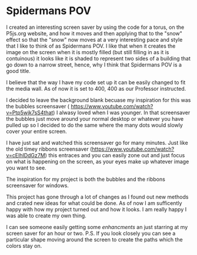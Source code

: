 # Spidermans POV

I created an interesting screen saver by using the code for a torus, on the P5js.org website, and how it moves and then applying that to the "snow" effect so that the "snow" now moves at a very interesting pace and style that I like to think of as Spidermans POV.  I like that when it creates the image on the screen when it is mostly filled (but still filling in as it is contuinous) it looks like it is shaded to represent two sides of a building that go down to a narrow street, hence, why I think that Spidermans POV is a good title.

I believe that the way I have my code set up it can be easily changed to fit the media wall.  As of now it is set to 400, 400 as our Professor instructed.  

I decided to leave the background blank becuase my inspiration for this was the bubbles screensaver ( https://www.youtube.com/watch?v=Ptp5wjk7sS4that) I alwasy loved when I was younger.  In that screensaver the bubbles just move around your normal desktop or whatever you have pulled up so I decided to do the same where the many dots would slowly cover your entire screen.

I have just sat and watched this screensaver go for many minutes.  Just like the old timey ribbons screensaver (https://www.youtube.com/watch?v=cElhIDdGz7M) this entraces and you can easily zone out and just focus on what is happening on the screen, as your eyes make up whatever image you want to see.


The inspiration for my project is both the bubbles and the ribbons screensaver for windows.


This project has gone through a lot of changes as I found out new methods and crated new ideas for what could be done.  As of now I am sufficently happy with how my project turned out and how it looks.  I am really happy I was able to create my own thing.

I can see someone easily getting some *enhancments* an just starring at my screen saver for an hour or two.
P.S. If you look closely you can see a particular shape moving around the screen to create the paths which the colors stay on.
